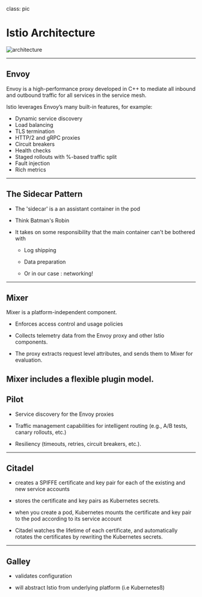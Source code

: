 class: pic
# Istio Architecture

![architecture](https://istio.io/docs/concepts/what-is-istio/arch.svg)

---
## Envoy

Envoy is a high-performance proxy developed in C++ to mediate all inbound and outbound traffic for all services in the service mesh. 

Istio leverages Envoy’s many built-in features, for example:

 - Dynamic service discovery
 - Load balancing
 - TLS termination
 - HTTP/2 and gRPC proxies
 - Circuit breakers
 - Health checks
 - Staged rollouts with %-based traffic split
 - Fault injection
 - Rich metrics

---

## The Sidecar Pattern
- The 'sidecar' is a an assistant container in the pod

- Think Batman's Robin

- It takes on some responsibility that the main container can't be bothered with
  
  - Log shipping

  - Data preparation

  - Or in our case : networking!
---

## Mixer
 
 Mixer is a platform-independent component. 

 - Enforces access control and usage policies

 - Collects telemetry data from the Envoy proxy and other Istio components.

 - The proxy extracts request level attributes, and sends them to Mixer for evaluation. 

 Mixer includes a flexible plugin model. 
---

## Pilot
 
  - Service discovery for the Envoy proxies

  - Traffic management capabilities for intelligent routing (e.g., A/B tests, canary rollouts, etc.)

  - Resiliency (timeouts, retries, circuit breakers, etc.).
---
  
## Citadel

- creates a SPIFFE certificate and key pair for each of the existing and new service accounts

- stores the certificate and key pairs as Kubernetes secrets.

- when you create a pod, Kubernetes mounts the certificate and key pair to the pod according to its service account 

- Citadel watches the lifetime of each certificate, and automatically rotates the certificates by rewriting the Kubernetes secrets.

---
## Galley

- validates configuration

- will abstract Istio from underlying platform (i.e Kubernetesß)